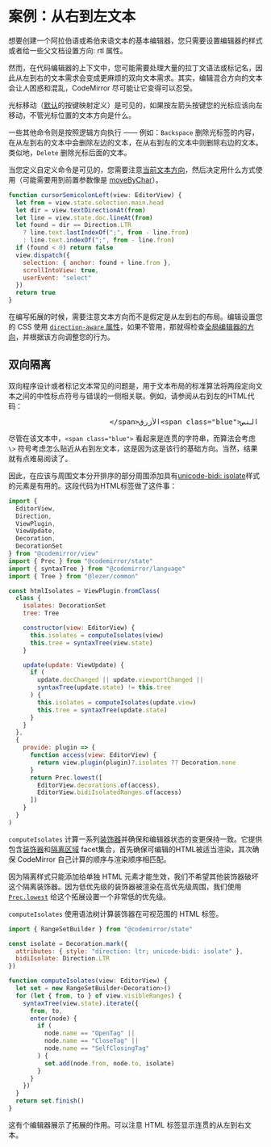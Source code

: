 # 案例：从右到左文本

想要创建一个阿拉伯语或希伯来语文本的基本编辑器，您只需要设置编辑器的样式或者给一些父文档设置方向: rtl 属性。

然而，在代码编辑器的上下文中，您可能需要处理大量的拉丁文语法或标记名，因此从左到右的文本需求会变成更麻烦的双向文本需求。其实，编辑混合方向的文本会让人困惑和混乱，CodeMirror 尽可能让它变得可以忍受。

光标移动（[默认](https://codemirror.net/docs/ref/#commands.defaultKeymap)的按键映射定义）是可见的，如果按左箭头按键您的光标应该向左移动，不管光标位置的文本方向是什么。

一些其他命令则是按照逻辑方向执行 —— 例如：`Backspace` 删除光标签的内容，在从左到右的文本中会删除左边的文本，在从右到左的文本中则删除右边的文本。类似地，`Delete` 删除光标后面的文本。

当您定义自定义命令是可见的，您需要注意[当前文本方向](https://codemirror.net/docs/ref/#view.EditorView.textDirectionAt)，然后决定用什么方式使用（可能需要用到前置参数像是 [moveByChar](https://codemirror.net/docs/ref/#view.EditorView.moveByChar)）。

``` javascript
function cursorSemicolonLeft(view: EditorView) {
  let from = view.state.selection.main.head
  let dir = view.textDirectionAt(from)
  let line = view.state.doc.lineAt(from)
  let found = dir == Direction.LTR
    ? line.text.lastIndexOf(";", from - line.from)
    : line.text.indexOf(";", from - line.from)
  if (found < 0) return false
  view.dispatch({
    selection: { anchor: found + line.from },
    scrollIntoView: true,
    userEvent: "select"
  })
  return true
}
```

在编写拓展的时候，需要注意文本方向而不是假定是从左到右的布局。编辑设置您的 CSS 使用 [`direction-aware` 属性](https://drafts.csswg.org/css-logical/#position-properties)，如果不管用，那就得检查[全局编辑器的方向](https://codemirror.net/docs/ref/#view.EditorView.textDirection)，并根据该方向调整您的行为。

## 双向隔离

双向程序设计或者标记文本常见的问题是，用于文本布局的标准算法将两段定向文本之间的中性标点符号与错误的一侧相关联。例如，请参阅从右到左的HTML代码：

<pre style="text-align: right">
  &lt;/span>الأزرق&lt;span class="blue">النص 
</pre>

尽管在该文本中，`<span class="blue">` 看起来是连贯的字符串，而算法会考虑 `\>` 符号考虑怎么贴近从右到左文本，这是因为这是该行的基础方向。当然，结果就有点难易阅读了。

因此，在应该与周围文本分开排序的部分周围添加具有[unicode-bidi: isolate](https://developer.mozilla.org/en-US/docs/Web/CSS/unicode-bidi#isolate)样式的元素是有用的。这段代码为HTML标签做了这件事：

``` javascript
import {
  EditorView, 
  Direction, 
  ViewPlugin, 
  ViewUpdate,
  Decoration,
  DecorationSet
} from "@codemirror/view"
import { Prec } from "@codemirror/state"
import { syntaxTree } from "@codemirror/language"
import { Tree } from "@lezer/common"

const htmlIsolates = ViewPlugin.fromClass(
  class {
    isolates: DecorationSet
    tree: Tree

    constructor(view: EditorView) {
      this.isolates = computeIsolates(view)
      this.tree = syntaxTree(view.state)
    }

    update(update: ViewUpdate) {
      if (
        update.docChanged || update.viewportChanged ||
        syntaxTree(update.state) != this.tree
      ) {
        this.isolates = computeIsolates(update.view)
        this.tree = syntaxTree(update.state)
      }
    }
  },
  {
    provide: plugin => {
      function access(view: EditorView) {
        return view.plugin(plugin)?.isolates ?? Decoration.none
      }
      return Prec.lowest([
        EditorView.decorations.of(access),
        EditorView.bidiIsolatedRanges.of(access)
      ])
    }
  }
)
```

`computeIsolates` 计算一系列[装饰器](https://codemirror.net/examples/decoration/)并确保和编辑器状态的变更保持一致。它提供包含[装饰器](https://codemirror.net/docs/ref/#view.EditorView.decorations)和[隔离区域](https://codemirror.net/docs/ref/#view.EditorView.bidiIsolatedRanges) facet集合，首先确保可编辑的HTML被适当渲染，其次确保 CodeMirror 自己计算的顺序与渲染顺序相匹配。

因为隔离样式只能添加给单独 HTML 元素才能生效，我们不希望其他装饰器破坏这个隔离装饰器。因为低优先级的装饰器被渲染在高优先级周围，我们使用 [`Prec.lowest`](https://codemirror.net/docs/ref/#state.Prec.lowest) 给这个拓展设置一个非常低的优先级。

`computeIsolates` 使用语法树计算装饰器在可视范围的 HTML 标签。

``` javascript
import { RangeSetBuilder } from "@codemirror/state"

const isolate = Decoration.mark({
  attributes: { style: "direction: ltr; unicode-bidi: isolate" },
  bidiIsolate: Direction.LTR
})

function computeIsolates(view: EditorView) {
  let set = new RangeSetBuilder<Decoration>()
  for (let { from, to } of view.visibleRanges) {
    syntaxTree(view.state).iterate({
      from, to,
      enter(node) {
        if (
          node.name == "OpenTag" ||
          node.name == "CloseTag" ||
          node.name == "SelfClosingTag"
        ) {
          set.add(node.from, node.to, isolate)
        }
      }
    })
  }
  return set.finish()
}
```

这有个编辑器展示了拓展的作用。可以注意 HTML 标签显示连贯的从左到右文本。
